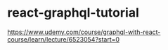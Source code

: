 # react-graphql-tutorial

https://www.udemy.com/course/graphql-with-react-course/learn/lecture/6523054?start=0